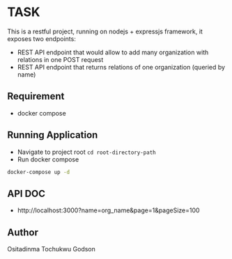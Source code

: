 # TASK

This is a restful project, running on nodejs + expressjs framework, it exposes two endpoints:
* REST API endpoint that would allow to add many organization with relations in one 
POST request
* REST API endpoint that returns relations of one organization (queried by name)

## Requirement
* docker compose

## Running Application

* Navigate to project root `cd root-directory-path`
* Run docker compose
```bash
docker-compose up -d
```
## API DOC
* http://localhost:3000?name=org_name&page=1&pageSize=100

## Author
Ositadinma Tochukwu Godson
